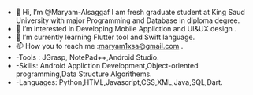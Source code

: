 - 👋 Hi, I’m @Maryam-Alsaggaf I am fresh graduate student at King Saud University with major Programming and Database in diploma degree.
- 👀 I’m interested in Developing Mobile Appliction and UI&UX design .
- 🌱 I’m currently learning Flutter tool and Swift language.
- 📫 How you to reach me :maryam1xsa@gmail.com .
- -Tools : JGrasp, NotePad++,Android Studio.
- -Skills: Android Appliction Development,Object-oriented programming,Data Structure Algorithems.
- -Languages: Python,HTML,Javascript,CSS,XML,Java,SQL,Dart.
                                      

                                     
                                    
                                    
